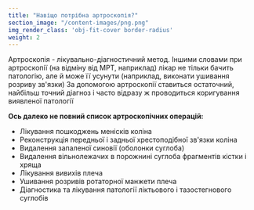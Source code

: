 ```yaml
---
title: "Навіщо потрібна артроскопія?"
section_image: "/content-images/png.png"
img_render_class: 'obj-fit-cover border-radius'
weight: 2
---
```

Артроскопія - лікувально-діагностичний метод. Іншими словами при артроскопії (на відміну від МРТ, наприклад) лікар не тільки бачить патологію, але й може її усунути (наприклад, виконати ушивання розриву зв'язки)
За допомогою артроскопії ставиться остаточний, найбільш точний діагноз і часто відразу ж проводиться коригування виявленої патології


**Ось далеко не повний список артроскопічних операцій:**
- Лікування пошкоджень менісків коліна
- Реконструкція передньої і задньої хрестоподібної зв'язки коліна
- Видалення запаленої синовії (оболонки суглоба)
- Видалення вільнолежачих в порожнині суглоба фрагментів кістки і хряща
- Лікування вивихів плеча
- Ушивання розривів ротаторної манжети плеча
- Діагностика та лікування патології ліктьового і тазостегнового суглобів